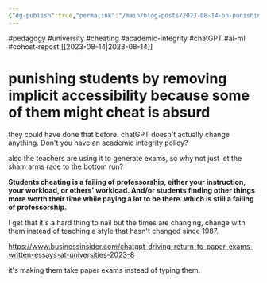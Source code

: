 ```yaml
---
{"dg-publish":true,"permalink":"/main/blog-posts/2023-08-14-on-punishing-students-for-failures-of-professorship-cheating-and-chat-gpt/","noteIcon":""}
---
```


#pedagogy #university #cheating #academic-integrity #chatGPT #ai-ml #cohost-repost 
[[2023-08-14\|2023-08-14]]

# punishing students by removing implicit accessibility because some of them might cheat is absurd

they could have done that before. chatGPT doesn't actually change anything. Don't you have an academic integrity policy?

also the teachers are using it to generate exams, so why not just let the sham arms race to the bottom run?

**Students cheating is a failing of professorship, either your instruction, your workload, or others' workload. And/or students finding other things more worth their time while paying a lot to be there. which is still a failing of professorship.**

I get that it's a hard thing to nail but the times are changing, change with them instead of teaching a style that hasn't changed since 1987.

https://www.businessinsider.com/chatgpt-driving-return-to-paper-exams-written-essays-at-universities-2023-8

it's making them take paper exams instead of typing them.